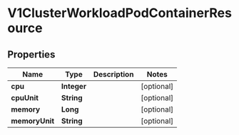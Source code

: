 # V1ClusterWorkloadPodContainerResource

## Properties
Name | Type | Description | Notes
------------ | ------------- | ------------- | -------------
**cpu** | **Integer** |  |  [optional]
**cpuUnit** | **String** |  |  [optional]
**memory** | **Long** |  |  [optional]
**memoryUnit** | **String** |  |  [optional]
